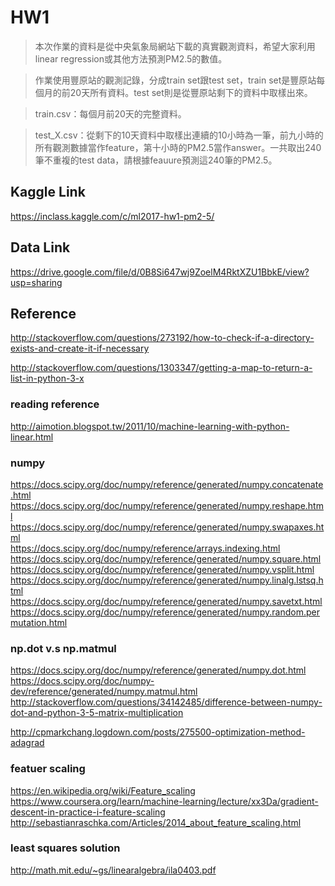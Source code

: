 # HW1
> 本次作業的資料是從中央氣象局網站下載的真實觀測資料，希望大家利用linear regression或其他方法預測PM2.5的數值。

> 作業使用豐原站的觀測記錄，分成train set跟test set，train set是豐原站每個月的前20天所有資料。test set則是從豐原站剩下的資料中取樣出來。

> train.csv：每個月前20天的完整資料。

> test_X.csv：從剩下的10天資料中取樣出連續的10小時為一筆，前九小時的所有觀測數據當作feature，第十小時的PM2.5當作answer。一共取出240筆不重複的test data，請根據feauure預測這240筆的PM2.5。

## Kaggle Link
<https://inclass.kaggle.com/c/ml2017-hw1-pm2-5/>

## Data Link
<https://drive.google.com/file/d/0B8Si647wj9ZoelM4RktXZU1BbkE/view?usp=sharing>


## Reference

<http://stackoverflow.com/questions/273192/how-to-check-if-a-directory-exists-and-create-it-if-necessary>  

<http://stackoverflow.com/questions/1303347/getting-a-map-to-return-a-list-in-python-3-x>  

### reading reference
<http://aimotion.blogspot.tw/2011/10/machine-learning-with-python-linear.html>  

### numpy
<https://docs.scipy.org/doc/numpy/reference/generated/numpy.concatenate.html>  
<https://docs.scipy.org/doc/numpy/reference/generated/numpy.reshape.html>  
<https://docs.scipy.org/doc/numpy/reference/generated/numpy.swapaxes.html>  
<https://docs.scipy.org/doc/numpy/reference/arrays.indexing.html>  
<https://docs.scipy.org/doc/numpy/reference/generated/numpy.square.html>  
<https://docs.scipy.org/doc/numpy/reference/generated/numpy.vsplit.html>  
<https://docs.scipy.org/doc/numpy/reference/generated/numpy.linalg.lstsq.html>  
<https://docs.scipy.org/doc/numpy/reference/generated/numpy.savetxt.html>  
<https://docs.scipy.org/doc/numpy/reference/generated/numpy.random.permutation.html>  

### np.dot v.s np.matmul
<https://docs.scipy.org/doc/numpy/reference/generated/numpy.dot.html>  
<https://docs.scipy.org/doc/numpy-dev/reference/generated/numpy.matmul.html>  
<http://stackoverflow.com/questions/34142485/difference-between-numpy-dot-and-python-3-5-matrix-multiplication>  

<http://cpmarkchang.logdown.com/posts/275500-optimization-method-adagrad>  

### featuer scaling
<https://en.wikipedia.org/wiki/Feature_scaling>  
<https://www.coursera.org/learn/machine-learning/lecture/xx3Da/gradient-descent-in-practice-i-feature-scaling>  
<http://sebastianraschka.com/Articles/2014_about_feature_scaling.html>  

### least squares solution
<http://math.mit.edu/~gs/linearalgebra/ila0403.pdf>  




